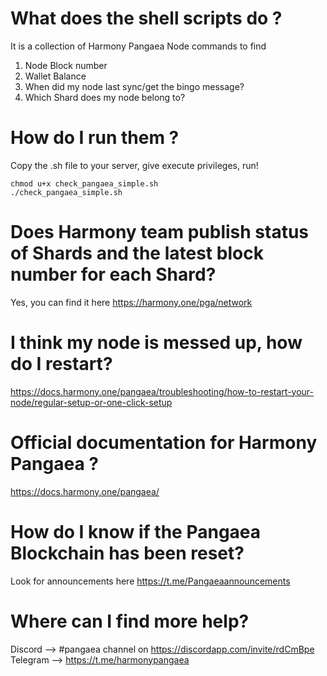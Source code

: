 # What does the shell scripts do ?

It is a collection of Harmony Pangaea Node commands to find 
1) Node Block number
2) Wallet Balance
3) When did my node last sync/get the bingo message?
4) Which Shard does my node belong to?

# How do I run them ?
Copy the .sh file to your server, give execute privileges, run!
```
chmod u+x check_pangaea_simple.sh
./check_pangaea_simple.sh
```

# Does Harmony team publish status of Shards and the latest block number for each Shard?
Yes, you can find it here
https://harmony.one/pga/network


# I think my node is messed up, how do I restart?
https://docs.harmony.one/pangaea/troubleshooting/how-to-restart-your-node/regular-setup-or-one-click-setup

# Official documentation for Harmony Pangaea ? 
https://docs.harmony.one/pangaea/

# How do I know if the Pangaea Blockchain has been reset?
Look for announcements here https://t.me/Pangaeaannouncements

# Where can I find more help?
Discord --> #pangaea channel on https://discordapp.com/invite/rdCmBpe
Telegram --> https://t.me/harmonypangaea




